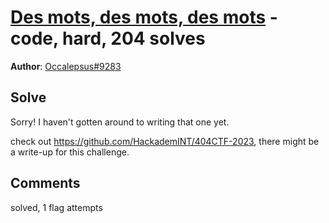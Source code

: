 [Des mots, des mots, des mots](challenge_files/README.md) - code, hard, 204 solves
===

**Author**: [Occalepsus#9283](https://github.com/Occalepsus)    

## Solve

Sorry! I haven't gotten around to writing that one yet.

check out https://github.com/HackademINT/404CTF-2023, there might be a write-up for this challenge.

## Comments

solved, 1 flag attempts